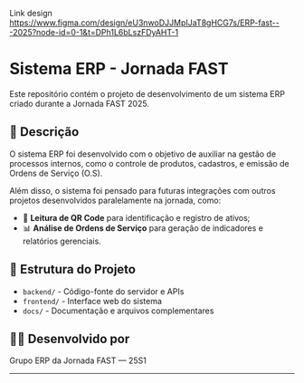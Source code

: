 
Link design https://www.figma.com/design/eU3nwoDJJMpIJaT8gHCG7s/ERP-fast---2025?node-id=0-1&t=DPh1L6bLszFDyAHT-1

# Sistema ERP - Jornada FAST

Este repositório contém o projeto de desenvolvimento de um sistema ERP criado durante a Jornada FAST 2025.

## 📌 Descrição

O sistema ERP foi desenvolvido com o objetivo de auxiliar na gestão de processos internos, como o controle de produtos, cadastros, e emissão de Ordens de Serviço (O.S).

Além disso, o sistema foi pensado para futuras integrações com outros projetos desenvolvidos paralelamente na jornada, como:

- 📱 **Leitura de QR Code** para identificação e registro de ativos;
- 📊 **Análise de Ordens de Serviço** para geração de indicadores e relatórios gerenciais.


## 📁 Estrutura do Projeto

- `backend/` - Código-fonte do servidor e APIs
- `frontend/` - Interface web do sistema
- `docs/` - Documentação e arquivos complementares

## 👨‍💻 Desenvolvido por

Grupo ERP da Jornada FAST — 25S1

---

